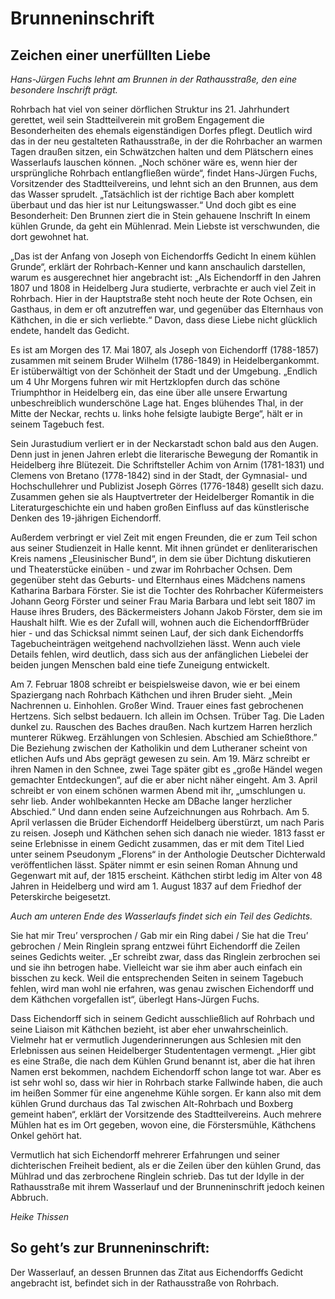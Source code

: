 # Brunneninschrift

## Zeichen einer unerfüllten Liebe 

*Hans-Jürgen Fuchs lehnt am Brunnen in der Rathausstraße, den eine besondere Inschrift prägt.*

Rohrbach hat viel von seiner dörflichen Struktur ins 21. Jahrhundert gerettet, weil sein Stadtteilverein mit groBem Engagement die Besonderheiten des ehemals eigenständigen Dorfes pflegt. Deutlich wird das in der neu gestalteten Rathausstraße, in der die Rohrbacher an warmen Tagen draußen sitzen, ein Schwätzchen halten und dem Plätschern eines Wasserlaufs lauschen können. „Noch schöner wäre es, wenn hier der ursprüngliche Rohrbach entlangfließen würde“, findet Hans-Jürgen Fuchs, Vorsitzender des Stadtteilvereins, und lehnt sich an den Brunnen, aus dem das Wasser sprudelt. „Tatsächlich ist der richtige Bach aber komplett überbaut und das hier ist nur Leitungswasser.“ Und doch gibt es eine Besonderheit: Den Brunnen ziert die in Stein gehauene Inschrift In einem kühlen Grunde, da geht ein Mühlenrad. Mein Liebste ist verschwunden, die dort gewohnet hat. 

„Das ist der Anfang von Joseph von Eichendorffs Gedicht In einem kühlen Grunde“, erklärt der Rohrbach-Kenner und kann anschaulich darstellen, warum es ausgerechnet hier angebracht ist: „Als Eichendorff in den Jahren 1807 und 1808 in Heidelberg Jura studierte, verbrachte er auch viel Zeit in Rohrbach. Hier in der Hauptstraße steht noch heute der Rote Ochsen, ein Gasthaus, in dem er oft anzutreffen war, und gegenüber das Elternhaus von Käthchen, in die er sich verliebte.“ Davon, dass diese Liebe nicht glücklich endete, handelt das Gedicht.

Es ist am Morgen des 17. Mai 1807, als Joseph von Eichendorff (1788-1857) zusammen mit seinem Bruder Wilhelm (1786-1849) in Heidelbergankommt. Er istüberwältigt von der Schönheit der Stadt und der Umgebung. „Endlich um 4 Uhr Morgens fuhren wir mit Hertzklopfen durch das schöne Triumphthor in Heidelberg ein, das eine über alle unsere Erwartung unbeschreiblich wunderschöne Lage hat. Enges blühendes Thal, in der Mitte der Neckar, rechts u. links hohe felsigte laubigte Berge“, hält er in seinem Tagebuch fest.

Sein Jurastudium verliert er in der Neckarstadt schon bald aus den Augen. Denn just in jenen Jahren erlebt die literarische Bewegung der Romantik in Heidelberg ihre Blütezeit. Die Schriftsteller Achim von Arnim (1781-1831) und Clemens von Bretano (1778-1842) sind in der Stadt, der Gymnasial- und Hochschullehrer und Publizist Joseph Görres (1776-1848) gesellt sich dazu. Zusammen gehen sie als Hauptvertreter der Heidelberger Romantik in die Literaturgeschichte ein und haben großen Einfluss auf das künstlerische Denken des 19-jährigen Eichendorff.

Außerdem verbringt er viel Zeit mit engen Freunden, die er zum Teil schon aus seiner Studienzeit in Halle kennt. Mit ihnen gründet er denliterarischen Kreis namens „Eleusinischer Bund“, in dem sie über Dichtung diskutieren und Theaterstücke einüben - und zwar im Rohrbacher Ochsen. Dem gegenüber steht das Geburts- und Elternhaus eines Mädchens namens Katharina Barbara Förster. Sie ist die Tochter des Rohrbacher Küfermeisters Johann Georg Förster und seiner Frau Maria Barbara und lebt seit 1807 im Hause ihres Bruders, des Bäckermeisters Johann Jakob Förster, dem sie im Haushalt hilft. Wie es der Zufall will, wohnen auch die EichendorffBrüder hier - und das Schicksal nimmt seinen Lauf, der sich dank Eichendorffs Tagebucheinträgen weitgehend nachvollziehen lässt. Wenn auch viele Details fehlen, wird deutlich, dass sich aus der anfänglichen Liebelei der beiden jungen Menschen bald eine tiefe Zuneigung entwickelt.

Am 7. Februar 1808 schreibt er beispielsweise davon, wie er bei einem Spaziergang nach Rohrbach Käthchen und ihren Bruder sieht. „Mein Nachrennen u. Einhohlen. Großer Wind. Trauer eines
fast gebrochenen Hertzens. Sich selbst bedauern. Ich allein im Ochsen. Trüber Tag. Die Laden dunkel zu. Rauschen des Baches draußen. Nach kurtzem Harren herzlich munterer Rükweg. Erzählungen von Schlesien. Abschied am Schießthore.” Die Beziehung zwischen der Katholikin und dem Lutheraner scheint von etlichen Aufs und Abs geprägt gewesen zu sein. Am 19. März schreibt er ihren Namen in den Schnee, zwei Tage später gibt es „große Händel wegen gemachter Entdeckungen“, auf die er aber nicht näher eingeht. Am 3. April schreibt er von einem schönen warmen Abend mit ihr, „umschlungen u. sehr lieb. Ander wohlbekannten Hecke am DBache langer herzlicher Abschied.“ Und dann enden seine Aufzeichnungen aus Rohrbach. Am 5. April verlassen die Brüder Eichendorff Heidelberg überstürzt, um nach Paris zu reisen. Joseph und Käthchen sehen sich danach nie wieder. 1813 fasst er seine Erlebnisse in einem Gedicht zusammen, das er mit dem Titel Lied unter seinem Pseudonym „Florens“ in der Anthologie Deutscher Dichterwald veröffentlichen lässt. Später nimmt er esin seinen Roman Ahnung und Gegenwart mit auf, der 1815 erscheint. Käthchen stirbt ledig im Alter von 48 Jahren in Heidelberg und wird am 1. August 1837 auf dem Friedhof der Peterskirche beigesetzt. 

*Auch am unteren Ende des Wasserlaufs findet sich ein Teil des Gedichts.*

Sie hat mir Treu’ versprochen / Gab mir ein Ring dabei / Sie hat die Treu’ gebrochen / Mein Ringlein sprang entzwei führt Eichendorff die Zeilen seines Gedichts weiter. „Er schreibt zwar, dass das Ringlein zerbrochen sei und sie ihn betrogen habe. Vielleicht war sie ihm aber auch einfach ein bisschen zu keck. Weil die entsprechenden Seiten in seinem Tagebuch fehlen, wird man wohl nie erfahren, was genau zwischen Eichendorff und dem Käthchen vorgefallen ist“, überlegt Hans-Jürgen Fuchs.

Dass Eichendorff sich in seinem Gedicht ausschließlich auf Rohrbach und seine Liaison mit Käthchen bezieht, ist aber eher unwahrscheinlich. Vielmehr hat er vermutlich Jugenderinnerungen aus Schlesien mit den Erlebnissen aus seinen Heidelberger Studententagen vermengt. „Hier gibt es eine Straße, die nach dem Kühlen Grund benannt ist, aber die hat ihren Namen erst bekommen, nachdem Eichendorff schon lange tot war. Aber es ist sehr wohl so, dass wir hier in Rohrbach starke Fallwinde haben, die auch im heißen Sommer für eine angenehme Kühle sorgen. Er kann also mit dem kühlen Grund durchaus das Tal zwischen Alt-Rohrbach und Boxberg gemeint haben“, erklärt der Vorsitzende des Stadtteilvereins. Auch mehrere Mühlen hat es im Ort gegeben, wovon eine, die Förstersmühle, Käthchens Onkel gehört hat.

Vermutlich hat sich Eichendorff mehrerer Erfahrungen und seiner dichterischen Freiheit bedient, als er die Zeilen über den kühlen Grund, das Mühlrad und das zerbrochene Ringlein schrieb. Das tut der Idylle in der Rathausstraße mit ihrem Wasserlauf und der Brunneninschrift jedoch keinen Abbruch.

*Heike Thissen*

## So geht’s zur Brunneninschrift:

Der Wasserlauf, an dessen Brunnen das Zitat aus Eichendorffs Gedicht angebracht ist, befindet sich in der Rathausstraße von Rohrbach. 